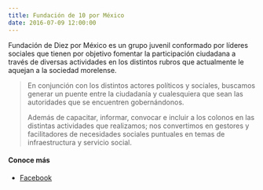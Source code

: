 ```yaml
---
title: Fundación de 10 por México
date: 2016-07-09 12:00:00
---
```

<p class="lead">
	Fundación de Diez por México es un grupo juvenil conformado por líderes sociales que tienen por objetivo fomentar la participación ciudadana a través de diversas actividades en los distintos rubros que actualmente le aquejan a la sociedad morelense.
</p>

> En conjunción con los distintos actores políticos y sociales, buscamos generar un puente entre la ciudadanía y cualesquiera que sean las autoridades que se encuentren gobernándonos.
> 
> Además de capacitar, informar, convocar e incluir a los colonos en las distintas actividades que realizamos; nos convertimos en gestores y facilitadores de necesidades sociales puntuales en temas de infraestructura y servicio social.

#### Conoce más
- [Facebook](https://www.facebook.com/fundaciondediezpormexico/)
